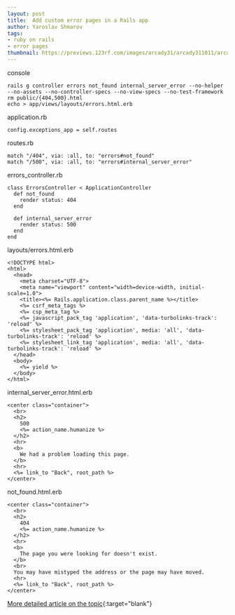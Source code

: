 ```yaml
---
layout: post
title:  Add custom error pages in a Rails app
author: Yaroslav Shmarov
tags: 
- ruby on rails
- error pages
thumbnail: https://previews.123rf.com/images/arcady31/arcady311011/arcady31101100012/8157731-404-error-sign.jpg
---
```


console

```
rails g controller errors not_found internal_server_error --no-helper --no-assets --no-controller-specs --no-view-specs --no-test-framework
rm public/{404,500}.html
echo > app/views/layouts/errors.html.erb
```

application.rb

```
config.exceptions_app = self.routes
```

routes.rb

```
match "/404", via: :all, to: "errors#not_found"
match "/500", via: :all, to: "errors#internal_server_error"
```

errors_controller.rb

```
class ErrorsController < ApplicationController
  def not_found
    render status: 404
  end

  def internal_server_error
    render status: 500
  end
end
```

layouts/errors.html.erb

```
<!DOCTYPE html>
<html>
  <head>
    <meta charset="UTF-8">
    <meta name="viewport" content="width=device-width, initial-scale=1.0">
    <title><%= Rails.application.class.parent_name %></title>
    <%= csrf_meta_tags %>
    <%= csp_meta_tag %>
    <%= javascript_pack_tag 'application', 'data-turbolinks-track': 'reload' %>
    <%= stylesheet_pack_tag 'application', media: 'all', 'data-turbolinks-track': 'reload' %>
    <%= stylesheet_link_tag 'application', media: 'all', 'data-turbolinks-track': 'reload' %>
  </head>
  <body>
    <%= yield %>
  </body>
</html>
```

internal_server_error.html.erb

```
<center class="container">
  <br>
  <h2>
    500
    <%= action_name.humanize %>
  </h2>
  <hr>
  <b>
    We had a problem loading this page.
  </b>
  <hr>
  <%= link_to "Back", root_path %>
</center>
```

not_found.html.erb

```
<center class="container">
  <br>
  <h2>
    404
    <%= action_name.humanize %>
  </h2>
  <hr>
  <b>
    The page you were looking for doesn't exist.
  </b>
  <br>
  You may have mistyped the address or the page may have moved.
  <hr>
  <%= link_to "Back", root_path %>
</center>
```

[More detailed article on the topic](http://www.hoxton-digital.com/posts/dynamic-404-422-amp-500-error-pages-with-rails-internationalization-i18n){:target="blank"}

